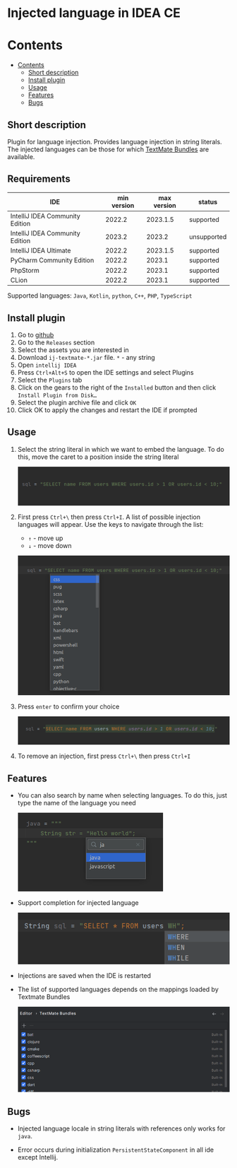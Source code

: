 # Injected language in IDEA CE

# Contents

- [Contents](#contents)
    - [Short description](#short-description)
    - [Install plugin](#install-plugin)
    - [Usage](#usage)
    - [Features](#features)
    - [Bugs](#bugs)

## Short description

Plugin for language injection. Provides language injection in string literals. The injected languages can be those for
which [TextMate Bundles](https://www.jetbrains.com/help/webstorm/tutorial-using-textmate-bundles.html) are available.

## Requirements

| IDE                             | min version | max version | status      |
|---------------------------------|-------------|-------------|-------------|
| IntelliJ IDEA Community Edition | 2022.2      | 2023.1.5    | supported   |
| IntelliJ IDEA Community Edition | 2023.2      | 2023.2      | unsupported |
| IntelliJ IDEA Ultimate          | 2022.2      | 2023.1.5    | supported   |
| PyCharm Community Edition       | 2022.2      | 2023.1      | supported   |
| PhpStorm                        | 2022.2      | 2023.1      | supported   |
| CLion                           | 2022.2      | 2023.1      | supported   |

Supported languages: `Java`, `Kotlin`, `python`, `C++`, `PHP`, `TypeScript`

## Install plugin

1. Go to [github](https://github.com/SuduIDE/ij-textmate)
2. Go to the `Releases` section
3. Select the assets you are interested in
4. Download `ij-textmate-*.jar` file. `*` - any string
5. Open `intellij IDEA`
6. Press `Ctrl+Alt+S` to open the IDE settings and select Plugins
7. Select the `Plugins` tab
8. Click on the gears to the right of the `Installed` button and then click `Install Plugin from Disk…`
9. Select the plugin archive file and click `OK`
10. Click OK to apply the changes and restart the IDE if prompted

## Usage

1. Select the string literal in which we want to embed the language. To do this, move the caret to a position inside the
   string literal

   ![string literal without injection](images/without_injection.png)

2. First press `Ctrl+\` then press `Ctrl+I`. A list of possible injection languages will appear. Use the keys to
   navigate through the list:
    - `↑` - move up
    - `↓` - move down

   ![select language](images/select_language.png)
3. Press `enter` to confirm your choice

   ![with injection](images/with_injection.png)

4. To remove an injection, first press `Ctrl+\` then press `Ctrl+I`

## Features

- You can also search by name when selecting languages. To do this, just type the name of the language you need

  ![search_language](images/search_language.png)

- Support completion for injected language

  ![variant_completion](images/variant_completion.png)

- Injections are saved when the IDE is restarted

- The list of supported languages depends on the mappings loaded by Textmate Bundles

  ![textmate_bundles](images/textmate_bundles.png)

## Bugs

- Injected language locale in string literals with references only works for `java`.

- Error occurs during initialization `PersistentStateComponent` in all ide except Intellij.
